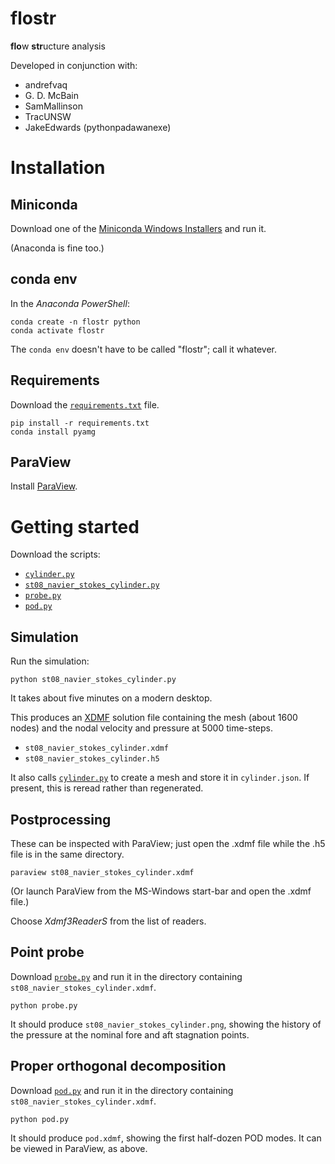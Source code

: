 # flostr

**flo**w **str**ucture analysis


Developed in conjunction with:
- andrefvaq
- G. D. McBain
- SamMallinson
- TracUNSW
- JakeEdwards (pythonpadawanexe)
# Installation

## Miniconda

Download one of the [Miniconda Windows Installers](https://docs.conda.io/en/latest/miniconda.html) and run it.

(Anaconda is fine too.)

## conda env

In the *Anaconda PowerShell*:
```shell
conda create -n flostr python
conda activate flostr
```

The `conda env` doesn't have to be called "flostr"; call it whatever.

## Requirements

Download the [`requirements.txt`](./requirements.txt) file.

```shell
pip install -r requirements.txt
conda install pyamg
```

## ParaView

Install [ParaView](https://paraview.org).

# Getting started

Download the scripts:
* [`cylinder.py`](./cylinder.py)
* [`st08_navier_stokes_cylinder.py`](./st08_navier_stokes_cylinder.py)
* [`probe.py`](./probe.py)
* [`pod.py`](./pod.py)

## Simulation

Run the simulation:
```shell
python st08_navier_stokes_cylinder.py
```

It takes about five minutes on a modern desktop.

This produces an [XDMF](https://xdmf.org) solution file containing the mesh (about 1600 nodes) and the nodal velocity and pressure at 5000 time-steps.
* `st08_navier_stokes_cylinder.xdmf`
* `st08_navier_stokes_cylinder.h5`

It also calls [`cylinder.py`](./cylinder.py) to create a mesh and store it in `cylinder.json`.  If present, this is reread rather than regenerated.

## Postprocessing

These can be inspected with ParaView; just open the .xdmf file while the .h5 file is in the same directory.
```shell
paraview st08_navier_stokes_cylinder.xdmf
```

(Or launch ParaView from the MS-Windows start-bar and open the .xdmf file.)

Choose *Xdmf3ReaderS* from the list of readers.

## Point probe

Download [`probe.py`](./probe.py) and run it in the directory containing `st08_navier_stokes_cylinder.xdmf`.
```shell
python probe.py
```

It should produce `st08_navier_stokes_cylinder.png`, showing the history of the pressure at the nominal fore and aft stagnation points.

## Proper orthogonal decomposition

Download [`pod.py`](./pod.py) and run it in the directory containing `st08_navier_stokes_cylinder.xdmf`.
```shell
python pod.py
```

It should produce `pod.xdmf`, showing the first half-dozen POD modes.  It can be viewed in ParaView, as above.
